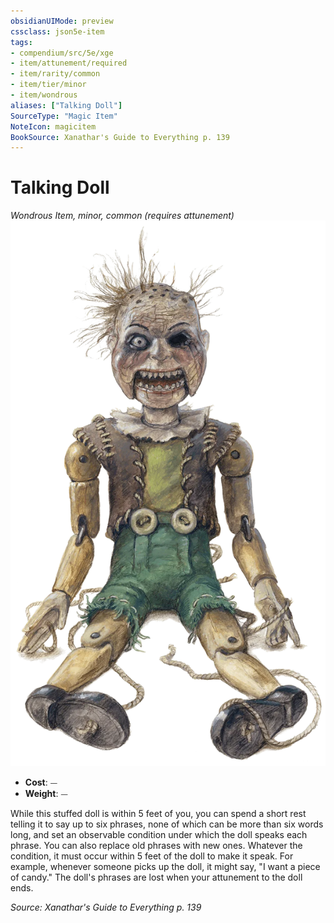 ```yaml
---
obsidianUIMode: preview
cssclass: json5e-item
tags:
- compendium/src/5e/xge
- item/attunement/required
- item/rarity/common
- item/tier/minor
- item/wondrous
aliases: ["Talking Doll"]
SourceType: "Magic Item"
NoteIcon: magicitem
BookSource: Xanathar's Guide to Everything p. 139
---
```

# Talking Doll
*Wondrous Item, minor, common (requires attunement)*  
![](https://raw.githubusercontent.com/5etools-mirror-2/5etools-img/main/items/XGE/Talking%20Doll.webp#right)  

- **Cost**: ⏤
- **Weight**: ⏤

While this stuffed doll is within 5 feet of you, you can spend a short rest telling it to say up to six phrases, none of which can be more than six words long, and set an observable condition under which the doll speaks each phrase. You can also replace old phrases with new ones. Whatever the condition, it must occur within 5 feet of the doll to make it speak. For example, whenever someone picks up the doll, it might say, "I want a piece of candy." The doll's phrases are lost when your attunement to the doll ends.

*Source: Xanathar's Guide to Everything p. 139*